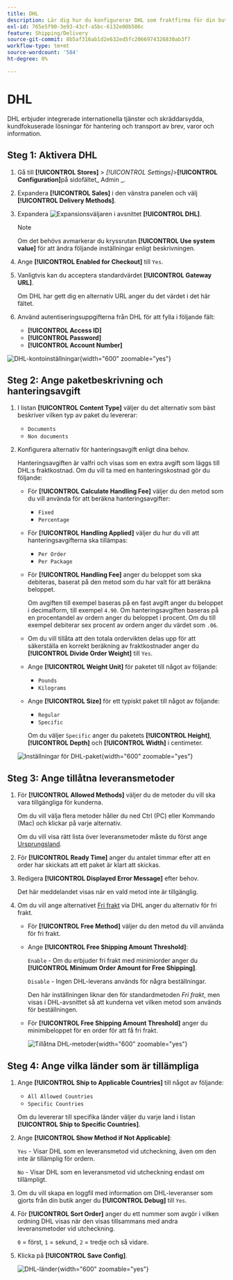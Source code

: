 ```yaml
---
title: DHL
description: Lär dig hur du konfigurerar DHL som fraktfirma för din butik.
exl-id: 765e5f90-3e93-43cf-a5bc-6132e00b506c
feature: Shipping/Delivery
source-git-commit: 8b5af316ab1d2e632ed5fc2066974326830ab3f7
workflow-type: tm+mt
source-wordcount: '584'
ht-degree: 0%

---
```


# DHL

DHL erbjuder integrerade internationella tjänster och skräddarsydda, kundfokuserade lösningar för hantering och transport av brev, varor och information.

## Steg 1: Aktivera DHL

1. Gå till **[!UICONTROL Stores]** > _[!UICONTROL Settings]_>**[!UICONTROL Configuration]**&#x200B;på sidofältet_ Admin _.

1. Expandera **[!UICONTROL Sales]** i den vänstra panelen och välj **[!UICONTROL Delivery Methods]**.

1. Expandera ![Expansionsväljaren](../assets/icon-display-expand.png) i avsnittet **[!UICONTROL DHL]**.

   >[!NOTE]
   >
   >Om det behövs avmarkerar du kryssrutan **[!UICONTROL Use system value]** för att ändra följande inställningar enligt beskrivningen.

1. Ange **[!UICONTROL Enabled for Checkout]** till `Yes`.

1. Vanligtvis kan du acceptera standardvärdet **[!UICONTROL Gateway URL]**.

   Om DHL har gett dig en alternativ URL anger du det värdet i det här fältet.

1. Använd autentiseringsuppgifterna från DHL för att fylla i följande fält:

   - **[!UICONTROL Access ID]**
   - **[!UICONTROL Password]**
   - **[!UICONTROL Account Number]**

![DHL-kontoinställningar](../configuration-reference/sales/assets/delivery-methods-dhl-account-settings.png){width="600" zoomable="yes"}

## Steg 2: Ange paketbeskrivning och hanteringsavgift

1. I listan **[!UICONTROL Content Type]** väljer du det alternativ som bäst beskriver vilken typ av paket du levererar:

   - `Documents`
   - `Non documents`

1. Konfigurera alternativ för hanteringsavgift enligt dina behov.

   Hanteringsavgiften är valfri och visas som en extra avgift som läggs till DHL:s fraktkostnad. Om du vill ta med en hanteringskostnad gör du följande:

   - För **[!UICONTROL Calculate Handling Fee]** väljer du den metod som du vill använda för att beräkna hanteringsavgifter:

      - `Fixed`
      - `Percentage`

   - För **[!UICONTROL Handling Applied]** väljer du hur du vill att hanteringsavgifterna ska tillämpas:

      - `Per Order`
      - `Per Package`

   - För **[!UICONTROL Handling Fee]** anger du beloppet som ska debiteras, baserat på den metod som du har valt för att beräkna beloppet.

     Om avgiften till exempel baseras på en fast avgift anger du beloppet i decimalform, till exempel `4.90`. Om hanteringsavgiften baseras på en procentandel av ordern anger du beloppet i procent. Om du till exempel debiterar sex procent av ordern anger du värdet som `.06`.

   - Om du vill tillåta att den totala ordervikten delas upp för att säkerställa en korrekt beräkning av fraktkostnader anger du **[!UICONTROL Divide Order Weight]** till `Yes`.

   - Ange **[!UICONTROL Weight Unit]** för paketet till något av följande:

      - `Pounds`
      - `Kilograms`

   - Ange **[!UICONTROL Size]** för ett typiskt paket till något av följande:

      - `Regular`
      - `Specific`

     Om du väljer `Specific` anger du paketets **[!UICONTROL Height]**, **[!UICONTROL Depth]** och **[!UICONTROL Width]** i centimeter.

   ![Inställningar för DHL-paket](../configuration-reference/sales/assets/delivery-methods-dhl-package-settings.png){width="600" zoomable="yes"}

## Steg 3: Ange tillåtna leveransmetoder

1. För **[!UICONTROL Allowed Methods]** väljer du de metoder du vill ska vara tillgängliga för kunderna.

   Om du vill välja flera metoder håller du ned Ctrl (PC) eller Kommando (Mac) och klickar på varje alternativ.

   Om du vill visa rätt lista över leveransmetoder måste du först ange [Ursprungsland](../configuration-reference/sales/shipping-settings.md).

1. För **[!UICONTROL Ready Time]** anger du antalet timmar efter att en order har skickats att ett paket är klart att skickas.

1. Redigera **[!UICONTROL Displayed Error Message]** efter behov.

   Det här meddelandet visas när en vald metod inte är tillgänglig.

1. Om du vill ange alternativet [Fri frakt](shipping-free.md) via DHL anger du alternativ för fri frakt.

   - För **[!UICONTROL Free Method]** väljer du den metod du vill använda för fri frakt.

   - Ange **[!UICONTROL Free Shipping Amount Threshold]**:

     `Enable` - Om du erbjuder fri frakt med minimiorder anger du **[!UICONTROL Minimum Order Amount for Free Shipping]**.

     `Disable` - Ingen DHL-leverans används för några beställningar.

     Den här inställningen liknar den för standardmetoden _Fri frakt_, men visas i DHL-avsnittet så att kunderna vet vilken metod som används för beställningen.

   - För **[!UICONTROL Free Shipping Amount Threshold]** anger du minimibeloppet för en order för att få fri frakt.

     ![Tillåtna DHL-metoder](../configuration-reference/sales/assets/delivery-methods-dhl-allowed-methods.png){width="600" zoomable="yes"}

## Steg 4: Ange vilka länder som är tillämpliga

1. Ange **[!UICONTROL Ship to Applicable Countries]** till något av följande:

   - `All Allowed Countries`
   - `Specific Countries`

   Om du levererar till specifika länder väljer du varje land i listan **[!UICONTROL Ship to Specific Countries]**.

1. Ange **[!UICONTROL Show Method if Not Applicable]**:

   `Yes` - Visar DHL som en leveransmetod vid utcheckning, även om den inte är tillämplig för ordern.

   `No` - Visar DHL som en leveransmetod vid utcheckning endast om tillämpligt.

1. Om du vill skapa en loggfil med information om DHL-leveranser som gjorts från din butik anger du **[!UICONTROL Debug]** till `Yes`.

1. För **[!UICONTROL Sort Order]** anger du ett nummer som avgör i vilken ordning DHL visas när den visas tillsammans med andra leveransmetoder vid utcheckning.

   `0` = först, `1` = sekund, `2` = tredje och så vidare.

1. Klicka på **[!UICONTROL Save Config]**.

   ![DHL-länder](../configuration-reference/sales/assets/delivery-methods-dhl-applicable-countries.png){width="600" zoomable="yes"}
